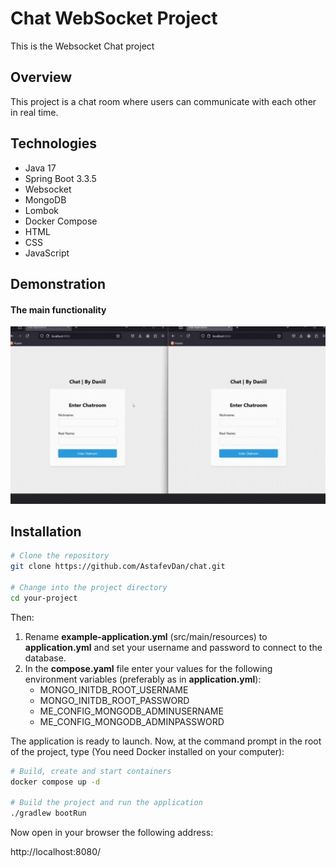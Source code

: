 # Chat WebSocket Project

This is the Websocket Chat project

## Overview

This project is a chat room where users can communicate with each other in real time.

## Technologies

  - Java 17
  - Spring Boot 3.3.5
  - Websocket
  - MongoDB
  - Lombok
  - Docker Compose
  - HTML
  - CSS
  - JavaScript

## Demonstration

#### The main functionality

![Demonstration](./ChatFunctionality.gif)<br>

## Installation

```bash
# Clone the repository
git clone https://github.com/AstafevDan/chat.git

# Change into the project directory
cd your-project
```
Then:
  1. Rename **example-application.yml** (src/main/resources) to **application.yml** and set your username and password to connect to the database.
  2. In the **compose.yaml** file enter your values for the following environment variables (preferably as in **application.yml**):
     - MONGO_INITDB_ROOT_USERNAME
     - MONGO_INITDB_ROOT_PASSWORD
     - ME_CONFIG_MONGODB_ADMINUSERNAME
     - ME_CONFIG_MONGODB_ADMINPASSWORD

The application is ready to launch. Now, at the command prompt in the root of the project, type (You need Docker installed on your computer):

```bash
# Build, create and start containers
docker compose up -d

# Build the project and run the application
./gradlew bootRun
``` 
Now open in your browser the following address: 

http://localhost:8080/
